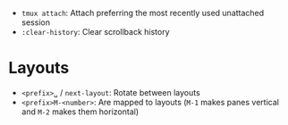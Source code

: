 - `tmux attach`: Attach preferring the most recently used unattached session
- `:clear-history`: Clear scrollback history

# Layouts

- `<prefix>␣` / `next-layout`: Rotate between layouts
- `<prefix>M-<number>`: Are mapped to layouts (`M-1` makes panes vertical and `M-2` makes them horizontal)
